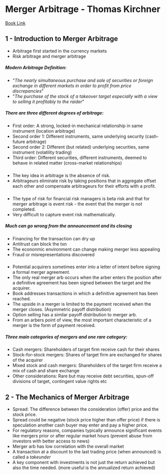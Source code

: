 # Merger Arbitrage - Thomas Kirchner
[Book Link](https://www.amazon.ca/Merger-Arbitrage-Profit-Global-Event-Driven/dp/1118736354/ref=sr_1_3?keywords=merger+arbitrage&qid=1665523295&qu=eyJxc2MiOiIyLjQwIiwicXNhIjoiMi41MCIsInFzcCI6IjIuMDAifQ%3D%3D&sprefix=merger+ar%2Caps%2C145&sr=8-3)

## 1 - Introduction to Merger Arbitrage
- Arbitrage first started in the currency markets
- Risk arbitrage and merger arbitrage
##### Modern Arbitrage Definition:
- "_The nearly simultaneous purchase and sale of securities or foreign exchange in different markets in order to profit from price discrepancies_"
- "_The purchase of the stock of a takeover target especially with a view to selling it profitably to the raider_"
##### There are three different degrees of arbitrage:
- First order: A strong, locked-in mechanical relationship in same instrument (location arbitrage)
- Second order 1: Different instruments, same underlying security (cash-future arbitrage)
- Second order 2: Different (but related) underlying securities, same instrument (volatility trading)
- Third order: Different securities, different instruments, deemed to behave in related matter (cross-market relationships)
###
- The key idea in arbitrage is the absence of risk.
- Arbitrageurs eliminate risk by taking positions that in aggregate offset each other and compensate arbitrageurs for their efforts with a profit.
###
- The type of risk for financial risk managers is beta risk and that for merger arbitrage is event risk - the event that the merger is not completed.
- Very difficult to capture event risk mathematically.
##### Much can go wrong from the announcement and its closing
- Financing for the transaction can dry up
- Antitrust can block the txn
- The econonmic environment can change making merger less appealing
- Fraud or misrepresentations discovered
###
- Potential acquirers sometimes enter into a letter of intent before signing a formal merger agreement.
- The only real merger arb occurs when the arber enters the position after a definitive agreement has been signed between the target and the acquirer.
- Book addresses transactions in which a definitive agreement has been reached.
- The upside in a merger is limited to the payment received when the merger closes. (Asymmetric payoff distribution)
- Option selling has a similar payoff distribution to merger arb.
- From an arbers point of view, the most important characteristic of a merger is the form of payment received.
##### Three main categories of mergers and one rare category:
- Cash mergers: Shareholders of target firm receive cash for their shares
- Stock-for-stock mergers: Shares of target firm are exchanged for shares of the acquirer
- Mixed stock and cash mergers: Shareholders of the target firm receive a mix of cash and share exchange
- Other considerations: Rare but may receive debt securities, spun-off divisions of target, contingent value rights etc
## 2 - The Mechanics of Merger Arbitrage
- Spread: The difference between the consideration (offer) price and the stock price.
- Spread could be negative (stock price higher than offer price) if there is speculation another cash buyer may enter and pay a higher price.
- For regulatory reasons, companies typically announce significant events like mergers prior or after regular market hours (prevent abuse from investors with better access to news)
- Merger arb has low correlation with the overall market
- A transaction at a discount to the last trading price (when announced) is called a _takeunder_
- A key component with investments is not just the return achieved but also the time needed. (more useful is the annualized return achieved)
